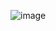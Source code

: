 ![image](https://user-images.githubusercontent.com/3105768/235305965-a6151ed0-a68d-43ed-8946-5abf3becad4c.png)
